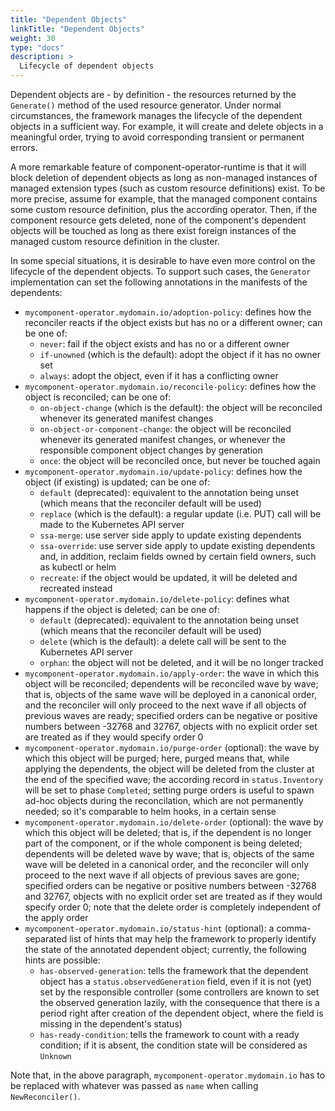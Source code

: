 ```yaml
---
title: "Dependent Objects"
linkTitle: "Dependent Objects"
weight: 30
type: "docs"
description: >
  Lifecycle of dependent objects
---
```


Dependent objects are - by definition - the resources returned by the `Generate()` method of the used resource generator.
Under normal circumstances, the framework manages the lifecycle of the dependent objects in a sufficient way.
For example, it will create and delete objects in a meaningful order, trying to avoid corresponding transient or permanent errors.

A more remarkable feature of component-operator-runtime is that it will block deletion of dependent objects
as long as non-managed instances of managed extension types (such as custom resource definitions) exist.
To be more precise, assume for example, that the managed component contains some custom resource definition, plus the according operator.
Then, if the component resource gets deleted, none of the component's dependent objects will be touched as long as there exist foreign
instances of the managed custom resource definition in the cluster.

In some special situations, it is desirable to have even more control on the lifecycle of the dependent objects.
To support such cases, the `Generator` implementation can set the following annotations in the manifests of the dependents:
- `mycomponent-operator.mydomain.io/adoption-policy`: defines how the reconciler reacts if the object exists but has no or a different owner; can be one of:
  - `never`: fail if the object exists and has no or a different owner
  - `if-unowned` (which is the default): adopt the object if it has no owner set
  - `always`: adopt the object, even if it has a conflicting owner
- `mycomponent-operator.mydomain.io/reconcile-policy`: defines how the object is reconciled; can be one of:
  - `on-object-change` (which is the default): the object will be reconciled whenever its generated manifest changes
  - `on-object-or-component-change`: the object will be reconciled whenever its generated manifest changes, or whenever the responsible component object changes by generation
  - `once`: the object will be reconciled once, but never be touched again
- `mycomponent-operator.mydomain.io/update-policy`: defines how the object (if existing) is updated; can be one of:
  - `default` (deprecated): equivalent to the annotation being unset (which means that the reconciler default will be used)
  - `replace` (which is the default): a regular update (i.e. PUT) call will be made to the Kubernetes API server
  - `ssa-merge`: use server side apply to update existing dependents
  - `ssa-override`: use server side apply to update existing dependents and, in addition, reclaim fields owned by certain field owners, such as kubectl or helm 
  - `recreate`: if the object would be updated, it will be deleted and recreated instead
- `mycomponent-operator.mydomain.io/delete-policy`: defines what happens if the object is deleted; can be one of:
  - `default` (deprecated): equivalent to the annotation being unset (which means that the reconciler default will be used)
  - `delete` (which is the default): a delete call will be sent to the Kubernetes API server
  - `orphan`: the object will not be deleted, and it will be no longer tracked
- `mycomponent-operator.mydomain.io/apply-order`: the wave in which this object will be reconciled; dependents will be reconciled wave by wave; that is, objects of the same wave will be deployed in a canonical order, and the reconciler will only proceed to the next wave if all objects of previous waves are ready; specified orders can be negative or positive numbers between -32768 and 32767, objects with no explicit order set are treated as if they would specify order 0
- `mycomponent-operator.mydomain.io/purge-order` (optional): the wave by which this object will be purged; here, purged means that, while applying the dependents, the object will be deleted from the cluster at the end of the specified wave; the according record in `status.Inventory` will be set to phase `Completed`; setting purge orders is useful to spawn ad-hoc objects during the reconcilation, which are not permanently needed; so it's comparable to helm hooks, in a certain sense
- `mycomponent-operator.mydomain.io/delete-order` (optional): the wave by which this object will be deleted; that is, if the dependent is no longer part of the component, or if the whole component is being deleted; dependents will be deleted wave by wave; that is, objects of the same wave will be deleted in a canonical order, and the reconciler will only proceed to the next wave if all objects of previous saves are gone; specified orders can be negative or positive numbers between -32768 and 32767, objects with no explicit order set are treated as if they would specify order 0; note that the delete order is completely independent of the apply order
- `mycomponent-operator.mydomain.io/status-hint` (optional): a comma-separated list of hints that may help the framework to properly identify the state of the annotated dependent object; currently, the following hints are possible:
  - `has-observed-generation`: tells the framework that the dependent object has a `status.observedGeneration` field, even if it is not (yet) set by the responsible controller (some controllers are known to set the observed generation lazily, with the consequence that there is a period right after creation of the dependent object, where the field is missing in the dependent's status)
  - `has-ready-condition`: tells the framework to count with a ready condition; if it is absent, the condition state will be considered as `Unknown`

Note that, in the above paragraph, `mycomponent-operator.mydomain.io` has to be replaced with whatever was passed as `name` when calling `NewReconciler()`.

